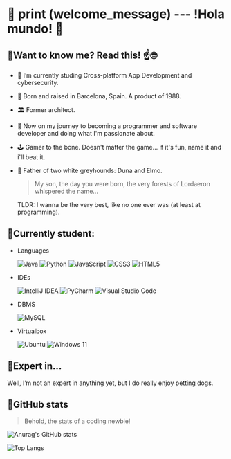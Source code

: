 # 🤖 print (welcome_message) --- !Hola mundo! 👋

## 📌Want to know me? Read this! ☝️🤓

- 📜 I’m currently studing Cross-platform App Development and cybersecurity.
- 🌱 Born and raised in Barcelona, Spain. A product of 1988.
- 🏛️ Former architect.
- 💾 Now on my journey to becoming a programmer and software developer and doing what I'm passionate about.
- 🕹️ Gamer to the bone. Doesn't matter the game... if it's fun, name it and i'll beat it.
- 🐾 Father of two white greyhounds: Duna and Elmo.

    > My son, the day you were born, the very forests of Lordaeron whispered the name...
    
    TLDR: I wanna be the very best, like no one ever was (at least at programming).

## 📌Currently student:

- Languages

    ![Java](https://img.shields.io/badge/java-%23ED8B00.svg?style=for-the-badge&logo=openjdk&logoColor=white) ![Python](https://img.shields.io/badge/python-3670A0?style=for-the-badge&logo=python&logoColor=ffdd54) ![JavaScript](https://img.shields.io/badge/javascript-%23323330.svg?style=for-the-badge&logo=javascript&logoColor=%23F7DF1E) ![CSS3](https://img.shields.io/badge/css3-%231572B6.svg?style=for-the-badge&logo=css3&logoColor=white) ![HTML5](https://img.shields.io/badge/html5-%23E34F26.svg?style=for-the-badge&logo=html5&logoColor=white) 

- IDEs

    ![IntelliJ IDEA](https://img.shields.io/badge/IntelliJIDEA-000000.svg?style=for-the-badge&logo=intellij-idea&logoColor=white) ![PyCharm](https://img.shields.io/badge/pycharm-143?style=for-the-badge&logo=pycharm&logoColor=black&color=black&labelColor=green) ![Visual Studio Code](https://img.shields.io/badge/Visual%20Studio%20Code-0078d7.svg?style=for-the-badge&logo=visual-studio-code&logoColor=white)

- DBMS

    ![MySQL](https://img.shields.io/badge/mysql-4479A1.svg?style=for-the-badge&logo=mysql&logoColor=white)

- Virtualbox

    ![Ubuntu](https://img.shields.io/badge/Ubuntu-E95420?style=for-the-badge&logo=ubuntu&logoColor=white) ![Windows 11](https://img.shields.io/badge/Windows%2011-%230079d5.svg?style=for-the-badge&logo=Windows%2011&logoColor=white)


## 📌Expert in...
Well, I’m not an expert in anything yet, but I do really enjoy petting dogs.

## 📌GitHub stats
> Behold, the stats of a coding newbie!


![Anurag's GitHub stats](https://github-readme-stats.vercel.app/api?username=KennethAlAr)

![Top Langs](https://github-readme-stats.vercel.app/api/top-langs/?username=johndoe&layout=compact)